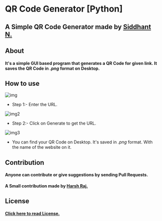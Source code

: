 # QR Code Generator [Python]

## A Simple QR Code Generator made by [Siddhant N.](https://github.com/yatocodes)

## About 
#### It's a simple GUI based program that generates a QR Code for given link. It saves the QR Code in <i>.png</i> format on Desktop.


## How to use

![img](https://imgur.com/Y6ALC15.png)

- Step 1:- Enter the URL.

![img2](https://imgur.com/r86JdLN.png)

- Step 2:- Click on Generate to get the URL.

![img3](https://imgur.com/eO1lAKK.png)

- You can find your QR Code on Desktop. It's saved in <i>.png</i> format. With the name of the website on it.

## Contribution

#### Anyone can contribute or give suggestions by sending Pull Requests.

#### A Small contribution made by [Harsh Raj.](https://github.com/DeadProgrammer0)

## License

#### [Click here to read License.](https://github.com/DeadProgrammer0/python-qr-code/blob/master/LICENSE)

